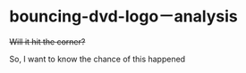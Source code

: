 # bouncing-dvd-logo－analysis

<del>Will it hit the corner?</del>

So, I want to know the chance of this happened



